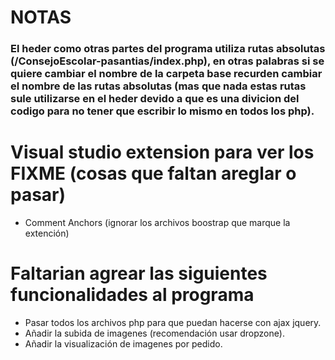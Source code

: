 # NOTAS

### El heder como otras partes del programa utiliza rutas absolutas (/ConsejoEscolar-pasantias/index.php), en otras palabras si se quiere cambiar el nombre de la carpeta base recurden cambiar el nombre de las rutas absolutas (mas que nada estas rutas sule utilizarse en el heder devido a que es una divicion del codigo para no tener que escribir lo mismo en todos los php).

# Visual studio extension para ver los FIXME (cosas que faltan areglar o pasar)
- Comment Anchors (ignorar los archivos boostrap que marque la extención)

# Faltarian agrear las siguientes funcionalidades al programa

- Pasar todos los archivos php para que puedan hacerse con ajax jquery.
- Añadir la subida de imagenes (recomendación usar dropzone).
- Añadir la visualización de imagenes por pedido.

